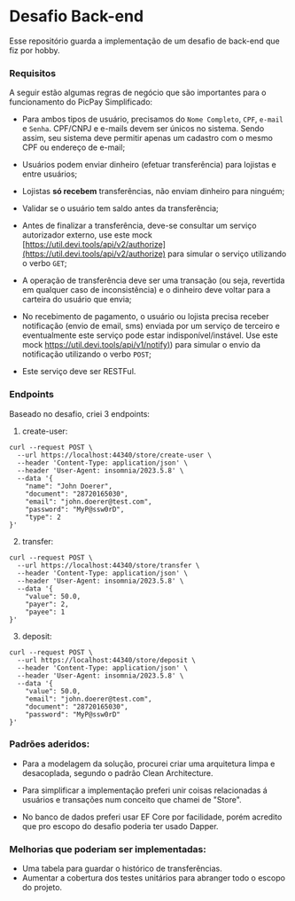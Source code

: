 # Desafio Back-end

Esse repositório guarda a implementação de um desafio de back-end que fiz por hobby.

### Requisitos

A seguir estão algumas regras de negócio que são importantes para o funcionamento do PicPay Simplificado:

- Para ambos tipos de usuário, precisamos do `Nome Completo`, `CPF`, `e-mail` e `Senha`. CPF/CNPJ e e-mails devem ser
  únicos no sistema. Sendo assim, seu sistema deve permitir apenas um cadastro com o mesmo CPF ou endereço de e-mail;

- Usuários podem enviar dinheiro (efetuar transferência) para lojistas e entre usuários;

- Lojistas **só recebem** transferências, não enviam dinheiro para ninguém;

- Validar se o usuário tem saldo antes da transferência;

- Antes de finalizar a transferência, deve-se consultar um serviço autorizador externo, use este mock
  [https://util.devi.tools/api/v2/authorize](https://util.devi.tools/api/v2/authorize) para simular o serviço
  utilizando o verbo `GET`;

- A operação de transferência deve ser uma transação (ou seja, revertida em qualquer caso de inconsistência) e o
  dinheiro deve voltar para a carteira do usuário que envia;

- No recebimento de pagamento, o usuário ou lojista precisa receber notificação (envio de email, sms) enviada por um
  serviço de terceiro e eventualmente este serviço pode estar indisponível/instável. Use este mock
  [https://util.devi.tools/api/v1/notify)](https://util.devi.tools/api/v1/notify)) para simular o envio da notificação
  utilizando o verbo `POST`;

- Este serviço deve ser RESTFul.

### Endpoints

Baseado no desafio, criei 3 endpoints:

1. create-user:

```
curl --request POST \
  --url https://localhost:44340/store/create-user \
  --header 'Content-Type: application/json' \
  --header 'User-Agent: insomnia/2023.5.8' \
  --data '{
	"name": "John Doerer",
	"document": "28720165030",
	"email": "john.doerer@test.com",
	"password": "MyP@ssw0rD",
	"type": 2
}'
```

2. transfer:

```
curl --request POST \
  --url https://localhost:44340/store/transfer \
  --header 'Content-Type: application/json' \
  --header 'User-Agent: insomnia/2023.5.8' \
  --data '{
	"value": 50.0,
	"payer": 2,
	"payee": 1
}'
```

3. deposit:

```
curl --request POST \
  --url https://localhost:44340/store/deposit \
  --header 'Content-Type: application/json' \
  --header 'User-Agent: insomnia/2023.5.8' \
  --data '{
	"value": 50.0,
	"email": "john.doerer@test.com",
	"document": "28720165030",
	"password": "MyP@ssw0rD"
}'
```

### Padrões aderidos:

- Para a modelagem da solução, procurei criar uma arquitetura limpa e desacoplada, segundo o padrão Clean Architecture.

- Para simplificar a implementação preferi unir coisas relacionadas á usuários e transações num conceito que chamei de "Store".

- No banco de dados preferi usar EF Core por facilidade, porém acredito que pro escopo do desafio poderia ter usado Dapper.

### Melhorias que poderiam ser implementadas:

- Uma tabela para guardar o histórico de transferências.
- Aumentar a cobertura dos testes unitários para abranger todo o escopo do projeto.